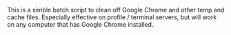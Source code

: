 This is a simble batch script to clean off Google Chrome and other temp and cache files.
Especially effective on profile / terminal servers, but will work on any computer that has Google Chrome installed.
